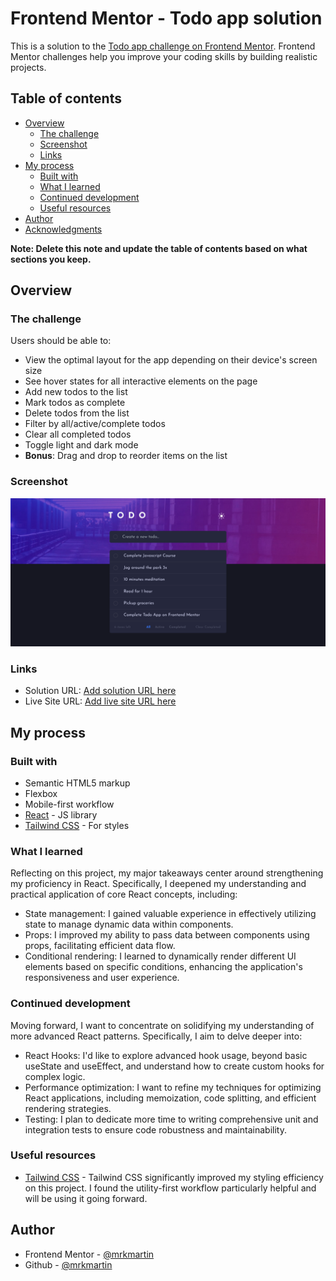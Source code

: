 # Frontend Mentor - Todo app solution

This is a solution to the [Todo app challenge on Frontend Mentor](https://www.frontendmentor.io/challenges/todo-app-Su1_KokOW). Frontend Mentor challenges help you improve your coding skills by building realistic projects.

## Table of contents

- [Overview](#overview)
  - [The challenge](#the-challenge)
  - [Screenshot](#screenshot)
  - [Links](#links)
- [My process](#my-process)
  - [Built with](#built-with)
  - [What I learned](#what-i-learned)
  - [Continued development](#continued-development)
  - [Useful resources](#useful-resources)
- [Author](#author)
- [Acknowledgments](#acknowledgments)

**Note: Delete this note and update the table of contents based on what sections you keep.**

## Overview

### The challenge

Users should be able to:

- View the optimal layout for the app depending on their device's screen size
- See hover states for all interactive elements on the page
- Add new todos to the list
- Mark todos as complete
- Delete todos from the list
- Filter by all/active/complete todos
- Clear all completed todos
- Toggle light and dark mode
- **Bonus**: Drag and drop to reorder items on the list

### Screenshot

![](./screenshot.png)

### Links

- Solution URL: [Add solution URL here](https://your-solution-url.com)
- Live Site URL: [Add live site URL here](https://your-live-site-url.com)

## My process

### Built with

- Semantic HTML5 markup
- Flexbox
- Mobile-first workflow
- [React](https://reactjs.org/) - JS library
- [Tailwind CSS](https://tailwindcss.com/) - For styles

### What I learned

Reflecting on this project, my major takeaways center around strengthening my proficiency in React. Specifically, I deepened my understanding and practical application of core React concepts, including:

- State management: I gained valuable experience in effectively utilizing state to manage dynamic data within components.
- Props: I improved my ability to pass data between components using props, facilitating efficient data flow.
- Conditional rendering: I learned to dynamically render different UI elements based on specific conditions, enhancing the application's responsiveness and user experience.

### Continued development

Moving forward, I want to concentrate on solidifying my understanding of more advanced React patterns. Specifically, I aim to delve deeper into:

- React Hooks: I'd like to explore advanced hook usage, beyond basic useState and useEffect, and understand how to create custom hooks for complex logic.
- Performance optimization: I want to refine my techniques for optimizing React applications, including memoization, code splitting, and efficient rendering strategies.
- Testing: I plan to dedicate more time to writing comprehensive unit and integration tests to ensure code robustness and maintainability.

### Useful resources

- [Tailwind CSS](https://tailwindcss.com/) - Tailwind CSS significantly improved my styling efficiency on this project. I found the utility-first workflow particularly helpful and will be using it going forward.

## Author

- Frontend Mentor - [@mrkmartin](https://www.frontendmentor.io/profile/mrkmartin)
- Github - [@mrkmartin](https://github.com/mrkmartin)

